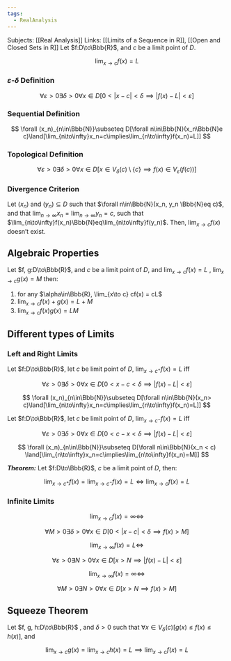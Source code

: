 ```yaml
---
tags:
  - RealAnalysis
---
```

Subjects: [[Real Analysis]]
Links: [[Limits of a Sequence in R]], [[Open and Closed Sets in R]]
Let $f:D\to\Bbb{R}$, and $c$ be a limit point of $D$.

$$ \lim_{x\to c}f(x) = L $$

### $\varepsilon$-$\delta$ Definition

$$ \forall\varepsilon>0\exists\delta>0\forall x\in D[0<|x-c|<\delta\implies|f(x)-L|<\varepsilon] $$

### Sequential Definition

$$ \forall (x_n)_{n\in\Bbb{N}}\subseteq D[\forall n\in\Bbb{N}(x_n\Bbb{N}e c)\land[\lim_{n\to\infty}x_n=c\implies\lim_{n\to\infty}f(x_n)=L]] $$

### Topological Definition

$$ \forall\varepsilon>0\exists\delta>0\forall x\in D[x\in V_\delta(c)\setminus\{c\}\implies f(x)\in V_\varepsilon(f(c))] $$

### Divergence Criterion

Let $(x_n)$ and $(y_n)\subseteq D$ such that $\forall n\in\Bbb{N}(x_n, y_n \Bbb{N}eq c)$, and that $\lim_{n\to\infty}x_n =\lim_{n\to\infty}y_n =c$, such that $\lim_{n\to\infty}f(x_n)\Bbb{N}eq\lim_{n\to\infty}f(y_n)$. Then, $\lim_{x\to c}f(x)$ doesn’t exist.

## Algebraic Properties

Let $f, g:D\to\Bbb{R}$, and $c$ be a limit point of $D$, and $\lim_{x\to c}f(x) = L$ , $\lim_{x\to c}g(x) = M$ then:

1. for any $\alpha\in\Bbb{R}, \lim_{x\to c} cf(x) = cL$
2. $\lim_{x\to c}f(x) + g(x) = L + M$
3. $\lim_{x\to c}f(x)g(x) = LM$

## Different types of Limits

### Left and Right Limits

Let $f:D\to\Bbb{R}$, let $c$ be limit point of $D$, $\lim_{x\to c^+}f(x) = L$ iff

$$ \forall\varepsilon>0\exists\delta>0\forall x\in D[0<x-c<\delta\implies|f(x)-L|<\varepsilon] $$

$$ \forall (x_n)_{n\in\Bbb{N}}\subseteq D[\forall n\in\Bbb{N}(x_n> c)\land[\lim_{n\to\infty}x_n=c\implies\lim_{n\to\infty}f(x_n)=L]] $$

Let $f:D\to\Bbb{R}$, let $c$ be limit point of $D$, $\lim_{x\to c^-}f(x) = L$ iff

$$ \forall\varepsilon>0\exists\delta>0\forall x\in D[0<c-x<\delta\implies|f(x)-L|<\varepsilon] $$

$$ \forall (x_n)_{n\in\Bbb{N}}\subseteq D[\forall n\in\Bbb{N}(x_n < c) \land[\lim_{n\to\infty}x_n=c\implies\lim_{n\to\infty}f(x_n)=M]] $$

_**Theorem:**_ Let $f:D\to\Bbb{R}$, $c$ be a limit point of $D$, then:

$$ \lim_{x\to c^+}f(x) =\lim_{x\to c^-}f(x) = L\iff\lim_{x\to c}f(x) =L $$

### Infinite Limits

$$ \lim_{x\to c}f(x) =\infty\iff $$

$$ \forall M>0\exists\delta>0\forall x\in D[0<|x-c|<\delta\implies f(x)>M] $$

$$ \lim_{x\to\infty}f(x) =L\iff $$

$$ \forall\varepsilon>0\exists N>0\forall x\in D[x>N\implies |f(x)-L|<\varepsilon] $$

$$ \lim_{x\to\infty}f(x) =\infty\iff $$

$$ \forall M>0\exists N>0\forall x\in D[x>N\implies f(x)>M] $$

## Squeeze Theorem

Let $f, g, h:D\to\Bbb{R}$ , and $\delta > 0$ such that $\forall x \in V_\delta(c)[g(x)\le f(x)\le h(x)]$, and

$$ \lim_{x\to c}g(x) =\lim_{x\to c}h(x) = L \implies \lim_{x\to c} f(x) = L $$